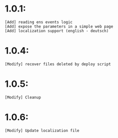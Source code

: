 1.0.1:
======
    [Add] reading ens events logic
    [Add] expose the parameters in a simple web page
    [Add] localization support (english - deutsch)

1.0.4:
======
    [Modify] recover files deleted by deploy script

1.0.5:
======
    [Modify] Cleanup

1.0.6:
======
    [Modify] Update localization file
